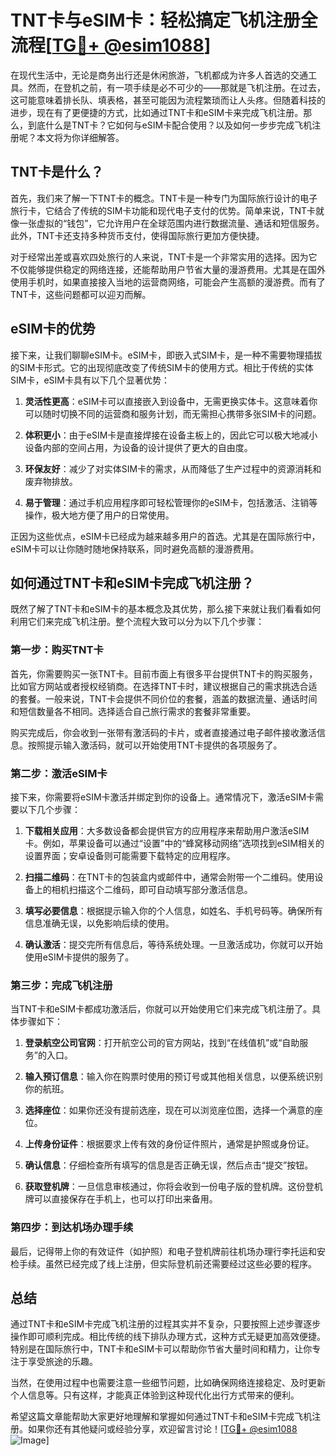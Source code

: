 # TNT卡与eSIM卡：轻松搞定飞机注册全流程[[TG💪+ @esim1088](https://t.me/s/esim1088)]

在现代生活中，无论是商务出行还是休闲旅游，飞机都成为许多人首选的交通工具。然而，在登机之前，有一项手续是必不可少的——那就是飞机注册。在过去，这可能意味着排长队、填表格，甚至可能因为流程繁琐而让人头疼。但随着科技的进步，现在有了更便捷的方式，比如通过TNT卡和eSIM卡来完成飞机注册。那么，到底什么是TNT卡？它如何与eSIM卡配合使用？以及如何一步步完成飞机注册呢？本文将为你详细解答。

## TNT卡是什么？

首先，我们来了解一下TNT卡的概念。TNT卡是一种专门为国际旅行设计的电子旅行卡，它结合了传统的SIM卡功能和现代电子支付的优势。简单来说，TNT卡就像一张虚拟的“钱包”，它允许用户在全球范围内进行数据流量、通话和短信服务。此外，TNT卡还支持多种货币支付，使得国际旅行更加方便快捷。

对于经常出差或喜欢四处旅行的人来说，TNT卡是一个非常实用的选择。因为它不仅能够提供稳定的网络连接，还能帮助用户节省大量的漫游费用。尤其是在国外使用手机时，如果直接接入当地的运营商网络，可能会产生高额的漫游费。而有了TNT卡，这些问题都可以迎刃而解。

## eSIM卡的优势

接下来，让我们聊聊eSIM卡。eSIM卡，即嵌入式SIM卡，是一种不需要物理插拔的SIM卡形式。它的出现彻底改变了传统SIM卡的使用方式。相比于传统的实体SIM卡，eSIM卡具有以下几个显著优势：

1. **灵活性更高**：eSIM卡可以直接嵌入到设备中，无需更换实体卡。这意味着你可以随时切换不同的运营商和服务计划，而无需担心携带多张SIM卡的问题。
   
2. **体积更小**：由于eSIM卡是直接焊接在设备主板上的，因此它可以极大地减小设备内部的空间占用，为设备的设计提供了更大的自由度。

3. **环保友好**：减少了对实体SIM卡的需求，从而降低了生产过程中的资源消耗和废弃物排放。

4. **易于管理**：通过手机应用程序即可轻松管理你的eSIM卡，包括激活、注销等操作，极大地方便了用户的日常使用。

正因为这些优点，eSIM卡已经成为越来越多用户的首选。尤其是在国际旅行中，eSIM卡可以让你随时随地保持联系，同时避免高额的漫游费用。

## 如何通过TNT卡和eSIM卡完成飞机注册？

既然了解了TNT卡和eSIM卡的基本概念及其优势，那么接下来就让我们看看如何利用它们来完成飞机注册。整个流程大致可以分为以下几个步骤：

### 第一步：购买TNT卡

首先，你需要购买一张TNT卡。目前市面上有很多平台提供TNT卡的购买服务，比如官方网站或者授权经销商。在选择TNT卡时，建议根据自己的需求挑选合适的套餐。一般来说，TNT卡会提供不同价位的套餐，涵盖的数据流量、通话时间和短信数量各不相同。选择适合自己旅行需求的套餐非常重要。

购买完成后，你会收到一张带有激活码的卡片，或者直接通过电子邮件接收激活信息。按照提示输入激活码，就可以开始使用TNT卡提供的各项服务了。

### 第二步：激活eSIM卡

接下来，你需要将eSIM卡激活并绑定到你的设备上。通常情况下，激活eSIM卡需要以下几个步骤：

1. **下载相关应用**：大多数设备都会提供官方的应用程序来帮助用户激活eSIM卡。例如，苹果设备可以通过“设置”中的“蜂窝移动网络”选项找到eSIM相关的设置界面；安卓设备则可能需要下载特定的应用程序。

2. **扫描二维码**：在TNT卡的包装盒内或邮件中，通常会附带一个二维码。使用设备上的相机扫描这个二维码，即可自动填写部分激活信息。

3. **填写必要信息**：根据提示输入你的个人信息，如姓名、手机号码等。确保所有信息准确无误，以免影响后续的使用。

4. **确认激活**：提交完所有信息后，等待系统处理。一旦激活成功，你就可以开始使用eSIM卡提供的服务了。

### 第三步：完成飞机注册

当TNT卡和eSIM卡都成功激活后，你就可以开始使用它们来完成飞机注册了。具体步骤如下：

1. **登录航空公司官网**：打开航空公司的官方网站，找到“在线值机”或“自助服务”的入口。

2. **输入预订信息**：输入你在购票时使用的预订号或其他相关信息，以便系统识别你的航班。

3. **选择座位**：如果你还没有提前选座，现在可以浏览座位图，选择一个满意的座位。

4. **上传身份证件**：根据要求上传有效的身份证件照片，通常是护照或身份证。

5. **确认信息**：仔细检查所有填写的信息是否正确无误，然后点击“提交”按钮。

6. **获取登机牌**：一旦信息审核通过，你将会收到一份电子版的登机牌。这份登机牌可以直接保存在手机上，也可以打印出来备用。

### 第四步：到达机场办理手续

最后，记得带上你的有效证件（如护照）和电子登机牌前往机场办理行李托运和安检手续。虽然已经完成了线上注册，但实际登机前还需要经过这些必要的程序。

## 总结

通过TNT卡和eSIM卡完成飞机注册的过程其实并不复杂，只要按照上述步骤逐步操作即可顺利完成。相比传统的线下排队办理方式，这种方式无疑更加高效便捷。特别是在国际旅行中，TNT卡和eSIM卡可以帮助你节省大量时间和精力，让你专注于享受旅途的乐趣。

当然，在使用过程中也需要注意一些细节问题，比如确保网络连接稳定、及时更新个人信息等。只有这样，才能真正体验到这种现代化出行方式带来的便利。

希望这篇文章能帮助大家更好地理解和掌握如何通过TNT卡和eSIM卡完成飞机注册。如果你还有其他疑问或经验分享，欢迎留言讨论！[[TG💪+ @esim1088](https://t.me/s/esim1088) ![Image](https://i.postimg.cc/4NQfJmqS/Snipaste-2025-05-13-00-14-12.png)]